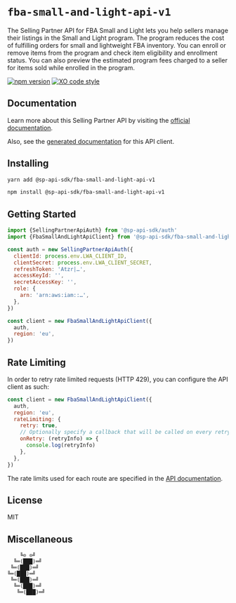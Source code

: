 # `fba-small-and-light-api-v1`

The Selling Partner API for FBA Small and Light lets you help sellers manage their listings in the Small and Light program. The program reduces the cost of fulfilling orders for small and lightweight FBA inventory. You can enroll or remove items from the program and check item eligibility and enrollment status. You can also preview the estimated program fees charged to a seller for items sold while enrolled in the program.

[![npm version](https://badgen.net/npm/v/@sp-api-sdk/fba-small-and-light-api-v1)](https://www.npmjs.com/package/@sp-api-sdk/fba-small-and-light-api-v1)
[![XO code style](https://badgen.net/badge/code%20style/XO/cyan)](https://github.com/xojs/xo)

## Documentation

Learn more about this Selling Partner API by visiting the [official documentation](https://developer-docs.amazon.com/sp-api/docs).

Also, see the [generated documentation](https://bizon.github.io/selling-partner-api-sdk/modules/_sp_api_sdk_fba_small_and_light_api_v1.html) for this API client.

## Installing

```sh
yarn add @sp-api-sdk/fba-small-and-light-api-v1
```

```sh
npm install @sp-api-sdk/fba-small-and-light-api-v1
```

## Getting Started

```javascript
import {SellingPartnerApiAuth} from '@sp-api-sdk/auth'
import {FbaSmallAndLightApiClient} from '@sp-api-sdk/fba-small-and-light-api-v1'

const auth = new SellingPartnerApiAuth({
  clientId: process.env.LWA_CLIENT_ID,
  clientSecret: process.env.LWA_CLIENT_SECRET,
  refreshToken: 'Atzr|…',
  accessKeyId: '',
  secretAccessKey: '',
  role: {
    arn: 'arn:aws:iam::…',
  },
})

const client = new FbaSmallAndLightApiClient({
  auth,
  region: 'eu',
})
```

## Rate Limiting

In order to retry rate limited requests (HTTP 429), you can configure the API client as such:

```javascript
const client = new FbaSmallAndLightApiClient({
  auth,
  region: 'eu',
  rateLimiting: {
    retry: true,
    // Optionally specify a callback that will be called on every retry.
    onRetry: (retryInfo) => {
      console.log(retryInfo)
    },
  },
})
```

The rate limits used for each route are specified in the [API documentation](https://developer-docs.amazon.com/sp-api/docs).

## License

MIT

## Miscellaneous

```
    ╚⊙ ⊙╝
  ╚═(███)═╝
 ╚═(███)═╝
╚═(███)═╝
 ╚═(███)═╝
  ╚═(███)═╝
   ╚═(███)═╝
```
